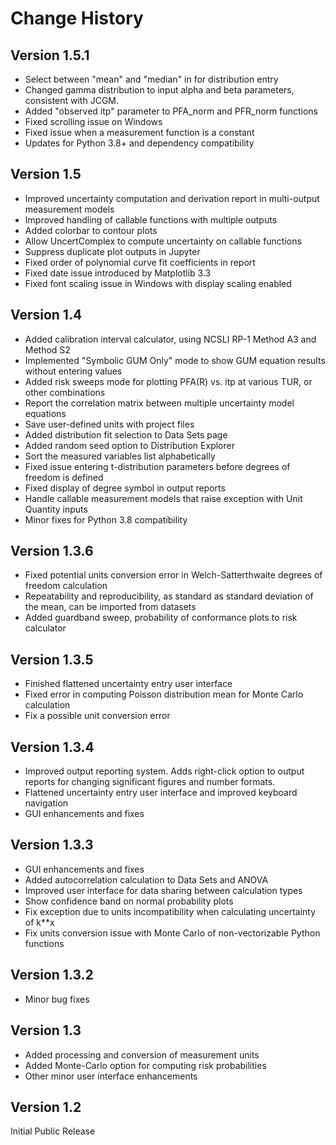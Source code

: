 # Change History


## Version 1.5.1

- Select between "mean" and "median" in for distribution entry
- Changed gamma distribution to input alpha and beta parameters, consistent with JCGM.
- Added "observed itp" parameter to PFA_norm and PFR_norm functions
- Fixed scrolling issue on Windows
- Fixed issue when a measurement function is a constant
- Updates for Python 3.8+ and dependency compatibility

## Version 1.5

- Improved uncertainty computation and derivation report in multi-output measurement models
- Improved handling of callable functions with multiple outputs
- Added colorbar to contour plots
- Allow UncertComplex to compute uncertainty on callable functions
- Suppress duplicate plot outputs in Jupyter
- Fixed order of polynomial curve fit coefficients in report
- Fixed date issue introduced by Matplotlib 3.3
- Fixed font scaling issue in Windows with display scaling enabled



## Version 1.4

- Added calibration interval calculator, using NCSLI RP-1 Method A3 and Method S2
- Implemented "Symbolic GUM Only" mode to show GUM equation results without entering values
- Added risk sweeps mode for plotting PFA(R) vs. itp at various TUR, or other combinations
- Report the correlation matrix between multiple uncertainty model equations
- Save user-defined units with project files
- Added distribution fit selection to Data Sets page
- Added random seed option to Distribution Explorer
- Sort the measured variables list alphabetically
- Fixed issue entering t-distribution parameters before degrees of freedom is defined
- Fixed display of degree symbol in output reports
- Handle callable measurement models that raise exception with Unit Quantity inputs
- Minor fixes for Python 3.8 compatibility

## Version 1.3.6

- Fixed potential units conversion error in Welch-Satterthwaite degrees of freedom calculation
- Repeatability and reproducibility, as standard as standard deviation of the mean, can be imported from datasets
- Added guardband sweep, probability of conformance plots to risk calculator


## Version 1.3.5

- Finished flattened uncertainty entry user interface
- Fixed error in computing Poisson distribution mean for Monte Carlo calculation
- Fix a possible unit conversion error


## Version 1.3.4

- Improved output reporting system. Adds right-click option to output reports for changing significant figures and number formats.
- Flattened uncertainty entry user interface and improved keyboard navigation
- GUI enhancements and fixes


## Version 1.3.3

- GUI enhancements and fixes
- Added autocorrelation calculation to Data Sets and ANOVA
- Improved user interface for data sharing between calculation types
- Show confidence band on normal probability plots
- Fix exception due to units incompatibility when calculating uncertainty of k**x
- Fix units conversion issue with Monte Carlo of non-vectorizable Python functions


## Version 1.3.2
- Minor bug fixes


## Version 1.3

- Added processing and conversion of measurement units
- Added Monte-Carlo option for computing risk probabilities
- Other minor user interface enhancements


## Version 1.2

Initial Public Release
